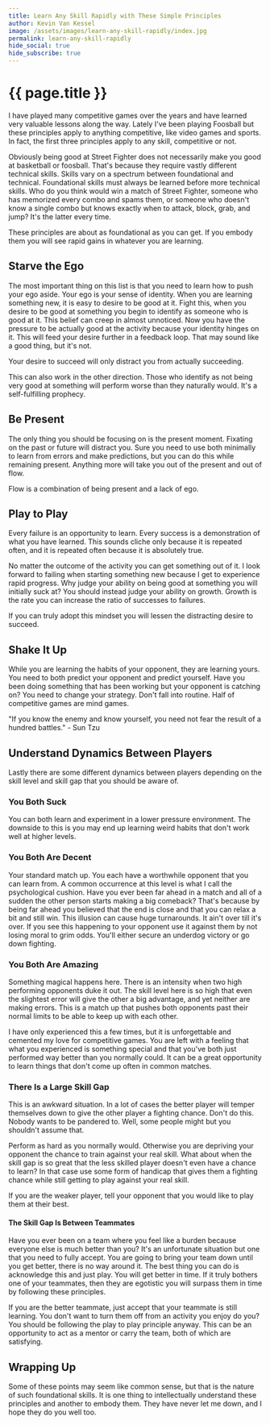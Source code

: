 ```yaml
---
title: Learn Any Skill Rapidly with These Simple Principles
author: Kevin Van Kessel
image: /assets/images/learn-any-skill-rapidly/index.jpg
permalink: learn-any-skill-rapidly
hide_social: true
hide_subscribe: true
---
```


# {{ page.title }}

I have played many competitive games over the years and have learned very valuable lessons along the way. Lately I've been playing Foosball but these principles apply to anything competitive, like video games and sports. In fact, the first three principles apply to any skill, competitive or not.

Obviously being good at Street Fighter does not necessarily make you good at basketball or foosball. That's because they require vastly different technical skills. Skills vary on a spectrum between foundational and technical. Foundational skills must always be learned before more technical skills. Who do you think would win a match of Street Fighter, someone who has memorized every combo and spams them, or someone who doesn't know a single combo but knows exactly when to attack, block, grab, and jump? It's the latter every time.

These principles are about as foundational as you can get. If you embody them you will see rapid gains in whatever you are learning.

## Starve the Ego

The most important thing on this list is that you need to learn how to push your ego aside. Your ego is your sense of identity. When you are learning something new, it is easy to desire to be good at it. Fight this, when you desire to be good at something you begin to identify as someone who is good at it. This belief can creep in almost unnoticed. Now you have the pressure to be actually good at the activity because your identity hinges on it. This will feed your desire further in a feedback loop. That may sound like a good thing, but it's not.

Your desire to succeed will only distract you from actually succeeding.

This can also work in the other direction. Those who identify as not being very good at something will perform worse than they naturally would. It's a self-fulfilling prophecy.

## Be Present

The only thing you should be focusing on is the present moment. Fixating on the past or future will distract you. Sure you need to use both minimally to learn from errors and make predictions, but you can do this while remaining present. Anything more will take you out of the present and out of flow.

Flow is a combination of being present and a lack of ego.

## Play to Play

Every failure is an opportunity to learn. Every success is a demonstration of what you have learned. This sounds cliche only because it is repeated often, and it is repeated often because it is absolutely true.

No matter the outcome of the activity you can get something out of it. I look forward to failing when starting something new because I get to experience rapid progress. Why judge your ability on being good at something you will initially suck at? You should instead judge your ability on growth. Growth is the rate you can increase the ratio of successes to failures.

If you can truly adopt this mindset you will lessen the distracting desire to succeed.

## Shake It Up

While you are learning the habits of your opponent, they are learning yours. You need to both predict your opponent and predict yourself. Have you been doing something that has been working but your opponent is catching on? You need to change your strategy. Don't fall into routine. Half of competitive games are mind games.

"If you know the enemy and know yourself, you need not fear the result of a hundred battles." - Sun Tzu

## Understand Dynamics Between Players

Lastly there are some different dynamics between players depending on the skill level and skill gap that you should be aware of.

### You Both Suck

You can both learn and experiment in a lower pressure environment. The downside to this is you may end up learning weird habits that don't work well at higher levels.

### You Both Are Decent

Your standard match up. You each have a worthwhile opponent that you can learn from. A common occurrence at this level is what I call the psychological cushion. Have you ever been far ahead in a match and all of a sudden the other person starts making a big comeback? That's because by being far ahead you believed that the end is close and that you can relax a bit and still win. This illusion can cause huge turnarounds. It ain't over till it's over. If you see this happening to your opponent use it against them by not losing moral to grim odds. You'll either secure an underdog victory or go down fighting.

### You Both Are Amazing

Something magical happens here. There is an intensity when two high performing opponents duke it out. The skill level here is so high that even the slightest error will give the other a big advantage, and yet neither are making errors. This is a match up that pushes both opponents past their normal limits to be able to keep up with each other.

I have only experienced this a few times, but it is unforgettable and cemented my love for competitive games. You are left with a feeling that what you experienced is something special and that you've both just performed way better than you normally could. It can be a great opportunity to learn things that don't come up often in common matches.

### There Is a Large Skill Gap

This is an awkward situation. In a lot of cases the better player will temper themselves down to give the other player a fighting chance. Don't do this. Nobody wants to be pandered to. Well, some people might but you shouldn't assume that.

Perform as hard as you normally would. Otherwise you are depriving your opponent the chance to train against your real skill. What about when the skill gap is so great that the less skilled player doesn't even have a chance to learn? In that case use some form of handicap that gives them a fighting chance while still getting to play against your real skill.

If you are the weaker player, tell your opponent that you would like to play them at their best.

#### The Skill Gap Is Between Teammates

Have you ever been on a team where you feel like a burden because everyone else is much better than you? It's an unfortunate situation but one that you need to fully accept. You are going to bring your team down until you get better, there is no way around it. The best thing you can do is acknowledge this and just play. You will get better in time. If it truly bothers one of your teammates, then they are egotistic you will surpass them in time by following these principles.

If you are the better teammate, just accept that your teammate is still learning. You don't want to turn them off from an activity you enjoy do you? You should be following the play to play principle anyway. This can be an opportunity to act as a mentor or carry the team, both of which are satisfying.

## Wrapping Up

Some of these points may seem like common sense, but that is the nature of such foundational skills. It is one thing to intellectually understand these principles and another to embody them. They have never let me down, and I hope they do you well too.
